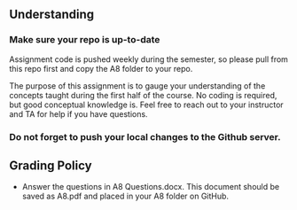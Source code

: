 
## Understanding

### Make sure your repo is up-to-date

Assignment code is pushed weekly during the semester, so please pull from this repo first and copy the A8 folder to your repo.

The purpose of this assignment is to gauge your understanding of the concepts taught during the first half of the course. No coding is required, but good conceptual knowledge is. Feel free to reach out to your instructor and TA for help if you have questions.

### Do not forget to push your local changes to the Github server.

## Grading Policy
 - Answer the questions in A8 Questions.docx. This document should be saved as A8.pdf and placed in your A8 folder on GitHub.
 
